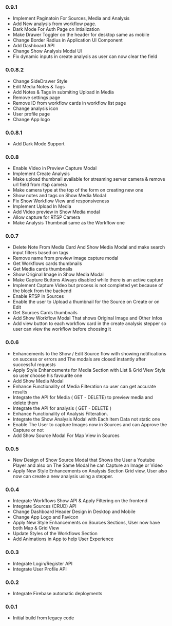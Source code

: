 ### 0.9.1
- Implement Paginatoin For Sources, Media and Analysis
-  Add New analysis from workflow page.
- Dark Mode For Auth Page on Intialization
- Make Drawer Toggler on the header for desktop same as mobile
- Change Border Radius in Application UI Component
- Add Dashboard API
- Change Show Analysis Modal UI
- Fix dynamic inputs in create analysis as user can now clear the field
### 0.0.8.2
- Change SideDrawer Style
- Edit Media Notes & Tags
- Add Notes & Tags in submiting Upload in Media
- Remove settings page
- Remove ID from workflow cards in workflow list page
- Change analysis icon
- User profile page
- Change App logo
### 0.0.8.1
- Add Dark Mode Support
### 0.0.8
- Enable Video in Preview Capture Modal
- Implement Create Analysis
- Make upload thumbnail available for streaming server camera & remove url field from rtsp camera
- Make camera type at the top of the form on creating new one
- Show notes and tags on Show Media Modal
- Fix Show Workflow View and responsiveness
- Implement Upload In Media
- Add Video preview in Show Media modal
- Allow capture for RTSP Camera
- Make Analysis Thumbnail same as the Workflow one
### 0.0.7
- Delete Note From Media Card And Show Media Modal and make search input filters based on tags
- Remove name from preview image capture modal
- Get Workflows cards thumbnails
- Get Media cards thumbnails
- Show Original Image in Show Media Modal
- Make Capture Buttons Always disabled while there is an active capture
- Implement Capture Video but process is not completed yet because of the block from the backend
- Enable RTSP in Sources
- Enable the user to Upload a thumbnail for the Source on Create or on Edit
- Get Sources Cards thumbnails
- Add Show Workflow Modal That shows Original Image and Other Infos
- Add view button to each workflow card in the create analysis stepper so user can view the workflow before choosing it
### 0.0.6
- Enhancements to the Show / Edit Source flow with showing notifications on success or errors and The modals are closed instantly after successful requests
- Apply Style Enhancements for Media Section with List & Grid View Style so user choose his favourite one
- Add Show Media Modal
- Enhance Functionality of Media Filteration so user can get accurate results
- Integrate the API for Media ( GET - DELETE) to preview media and delete them
- Integrate the API for analysis ( GET - DELETE )
- Enhance Functionality of Analysis Filteration.
- Integrate the Show Analysis Modal with Each Item Data not static one
- Enable The User to capture Images now in Sources and can Approve the Capture or not 
- Add Show Source Modal For Map View in Sources
### 0.0.5
- New Design of Show Source Modal that Shows the User a Youtube Player and also on The Same Modal he can Capture an Image or Video
- Apply New Style Enhancements on Analysis Section Grid view, User also now can create a new analysis using a stepper.
### 0.0.4
- Integrate Workflows Show API & Apply Filtering on the frontend
- Integrate Sources (CRUD) API
- Change Dashboard Header Design in Desktop and Mobile
- Change App Logo and Favicon
- Apply New Style Enhancements on Sources Sections, User now have both Map & Grid View
- Update Styles of the Workflows Section
- Add Animations in App to help User Experience
### 0.0.3
- Integrate Login/Register API 
- Integrate User Profile API
### 0.0.2
- Integrate Firebase automatic deployments

### 0.0.1
- Initial build from legacy code